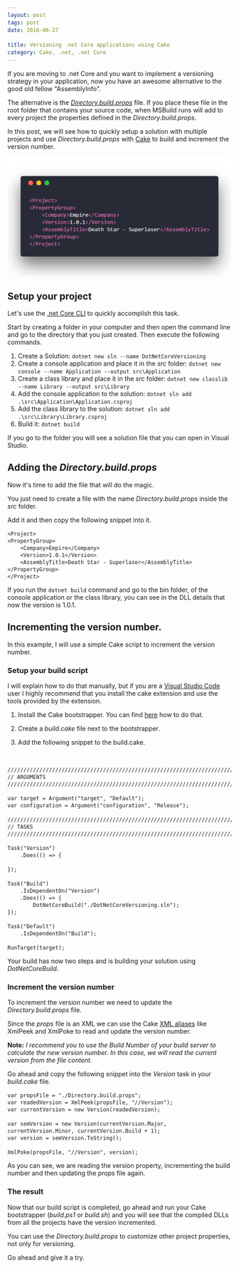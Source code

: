 ```yaml
---
layout: post
tags: post
date: 2018-06-27

title: Versioning .net Core applications using Cake
category: Cake, .net, .net Core
---
```


If you are moving to .net Core and you want to implement a versioning strategy in your application, now you have an awesome alternative to the good old fellow "AssemblyInfo". 

The alternative is the [*Directory.build.props*](https://docs.microsoft.com/en-us/visualstudio/msbuild/customize-your-build) file. If you place these file in the root folder that contains your source code, when MSBuild runs will add to every project the properties defined in the *Directory.build.props*.

In this post, we will see how to quickly setup a solution with multiple projects and use *Directory.build.props* with [Cake](http://cakebuild.net) to build and increment the version number.

<!--excerpt-->

![Directory.build.props](/images/versioning-a-net-core-applications-using-cake-directory-build-props.png)

## Setup your project

Let's use the [.net Core CLI](https://docs.microsoft.com/en-us/dotnet/core/tools/?tabs=netcore2x) to quickly accomplish this task.

Start by creating a folder in your computer and then open the command line and go to the directory that you just created. Then execute the following commands.

1. Create a Solution: `dotnet new sln --name DotNetCoreVersioning`
2. Create a console application and place it in the *src* folder: `dotnet new console --name Application --output src\Application`
3. Create a class library and place it in the *src* folder: `dotnet new classlib --name Library --output src\Library`
4. Add the console application to the solution: `dotnet sln add .\src\Application\Application.csproj`
5. Add the class library to the solution: `dotnet sln add .\src\Library\Library.csproj`
6. Build it: `dotnet build`

If you go to the folder you will see a solution file that you can open in Visual Studio.

## Adding the *Directory.build.props*

Now it's time to add the file that will do the magic. 

You just need to create a file with the name *Directory.build.props* inside the *src* folder.

Add it and then copy the following snippet into it.


    <Project>
    <PropertyGroup>
        <Company>Empire</Company>
        <Version>1.0.1</Version>
        <AssemblyTitle>Death Star - Superlaser</AssemblyTitle>
    </PropertyGroup>
    </Project>  


If you run the `dotnet build` command and go to the bin folder, of the console application or the class library, you can see in the DLL details that now the version is 1.0.1.

## Incrementing the version number.

In this example, I will use a simple Cake script to increment the version number. 

### Setup your build script

I will explain how to do that manually, but if you are a [Visual Studio Code](https://code.visualstudio.com/) user I highly recommend that you install the cake extension and use the tools provided by the extension.

1. Install the Cake bootstrapper. You can find [here](https://cakebuild.net/docs/tutorials/setting-up-a-new-project) how to do that. 

2. Create a *build.cake* file next to the bootstrapper.

3. Add the following snippet to the build.cake.

&nbsp;

    ///////////////////////////////////////////////////////////////////////////////
    // ARGUMENTS
    ///////////////////////////////////////////////////////////////////////////////

    var target = Argument("target", "Default");
    var configuration = Argument("configuration", "Release");

    ///////////////////////////////////////////////////////////////////////////////
    // TASKS
    ///////////////////////////////////////////////////////////////////////////////

    Task("Version")
        .Does(() => {

    });

    Task("Build")
        .IsDependentOn("Version")
        .Does(() => {
            DotNetCoreBuild("./DotNetCoreVersioning.sln");
    });

    Task("Default")
        .IsDependentOn("Build");

    RunTarget(target);

Your build has now two steps and is building your solution using *DotNetCoreBuild*.

### Increment the version number

To increment the version number we need to update the *Directory.build.props* file. 

Since the *props* file is an XML we can use the Cake [XML aliases](https://cakebuild.net/dsl/xml/) like XmlPeek and XmlPoke to read and update the version number.

**Note:** *I recommend you to use the Build Number of your build server to calculate the new version number. In this case, we will read the current version from the file content.*

Go ahead and copy the following snippet into the *Version* task in your *build.cake* file.


    var propsFile = "./Directory.build.props";
    var readedVersion = XmlPeek(propsFile, "//Version");
    var currentVersion = new Version(readedVersion);
    
    var semVersion = new Version(currentVersion.Major, currentVersion.Minor, currentVersion.Build + 1);
    var version = semVersion.ToString();
    
    XmlPoke(propsFile, "//Version", version);


As you can see, we are reading the version property, incrementing the build number and then updating the *props* file again.

### The result

Now that our build script is completed, go ahead and run your Cake bootstrapper (*build.ps1* or *build.sh*) and you will see that the compiled DLLs from all the projects have the version incremented.

You can use the *Directory.build.props* to customize other project properties, not only for versioning.

Go ahead and give it a try.

